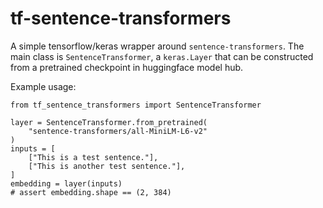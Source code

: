 # tf-sentence-transformers

A simple tensorflow/keras wrapper around `sentence-transformers`. The main class is `SentenceTransformer`, a `keras.Layer` that can be constructed from a pretrained checkpoint in huggingface model hub.

Example usage:

```
from tf_sentence_transformers import SentenceTransformer

layer = SentenceTransformer.from_pretrained(
    "sentence-transformers/all-MiniLM-L6-v2"
)
inputs = [
    ["This is a test sentence."],
    ["This is another test sentence."],
]
embedding = layer(inputs)
# assert embedding.shape == (2, 384)
```